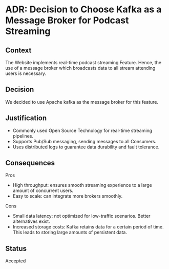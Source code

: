 # ADR: Decision to Choose Kafka as a Message Broker for Podcast Streaming

## Context
The Website implements real-time podcast streaming Feature. Hence, the use of a message broker which broadcasts data to all stream attending users is necessary.

## Decision
We decided to use Apache kafka as the message broker for this feature.

## Justification
- Commonly used Open Source Technology for real-time streaming pipelines.
- Supports Pub/Sub messaging, sending messages to all Consumers.
- Uses distributed logs to guarantee data durability and fault tolerance.

## Consequences
Pros
- High throughput: ensures smooth streaming experience to a large amount of concurrent users.
- Easy to scale: can integrate more brokers smoothly.

Cons
- Small data latency: not optimized for low-traffic scenarios. Better alternatives exist.
- Increased storage costs: Kafka retains data for a certain period of time. This leads to storing large amounts of persistent data.

## Status
Accepted
